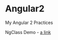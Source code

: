 # Angular2
My Angular 2 Practices

NgClass Demo - [a link](https://github.com/cibi246/Angular2/tree/master/src/app)
